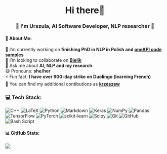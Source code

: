 <h1 align="center">Hi there👋</h1>
<h3 align="center">🐝 I'm Urszula, AI Software Developer, NLP researcher 🌸</h3>

#### 💫 About Me:
🔭 I’m currently working on **finishing PhD in NLP in Polish and [oneAPI code samples](https://github.com/oneapi-src/oneAPI-samples)**<br>👯 I’m looking to collaborate on **[Bielik](https://bielik.ai/)**<br><!--🤝 I’m looking for help with<br>🌱 I’m currently learning <br>-->💬 Ask me about **AI, NLP and my research**<br>😄 Pronouns: **she/her**<br>⚡ Fun fact: **I have over 900-day strike on Duolingo (learning French)** <br>🐧 You can find my additional contibutions as **[krzeszew](https://github.com/krzeszew)**

<!-- ### 🚀 Expertise: -->


### 💻 Tech Stack:
![C++](https://img.shields.io/badge/c++-%2300599C.svg?style=for-the-badge&logo=c%2B%2B&logoColor=white) ![LaTeX](https://img.shields.io/badge/latex-%23008080.svg?style=for-the-badge&logo=latex&logoColor=white) ![Python](https://img.shields.io/badge/python-3670A0?style=for-the-badge&logo=python&logoColor=ffdd54) ![Markdown](https://img.shields.io/badge/markdown-%23000000.svg?style=for-the-badge&logo=markdown&logoColor=white) ![Keras](https://img.shields.io/badge/Keras-%23D00000.svg?style=for-the-badge&logo=Keras&logoColor=white) ![NumPy](https://img.shields.io/badge/numpy-%23013243.svg?style=for-the-badge&logo=numpy&logoColor=white) ![Pandas](https://img.shields.io/badge/pandas-%23150458.svg?style=for-the-badge&logo=pandas&logoColor=white) ![TensorFlow](https://img.shields.io/badge/TensorFlow-%23FF6F00.svg?style=for-the-badge&logo=TensorFlow&logoColor=white) ![PyTorch](https://img.shields.io/badge/PyTorch-%23EE4C2C.svg?style=for-the-badge&logo=PyTorch&logoColor=white) ![scikit-learn](https://img.shields.io/badge/scikit--learn-%23F7931E.svg?style=for-the-badge&logo=scikit-learn&logoColor=white) ![Scipy](https://img.shields.io/badge/SciPy-%230C55A5.svg?style=for-the-badge&logo=scipy&logoColor=%white) ![Git](https://img.shields.io/badge/git-%23F05033.svg?style=for-the-badge&logo=git&logoColor=white) ![GitHub](https://img.shields.io/badge/github-%23121011.svg?style=for-the-badge&logo=github&logoColor=white) ![Bash Script](https://img.shields.io/badge/bash_script-%23121011.svg?style=for-the-badge&logo=gnu-bash&logoColor=white)

#### 📊 GitHub Stats:

![](https://github-readme-stats.vercel.app/api/top-langs/?username=Posiadacz07&theme=graywhite&hide_border=true&include_all_commits=true&count_private=true&layout=compact)


<!--
**Posiadacz07/Posiadacz07** is a ✨ _special_ ✨ repository because its `README.md` (this file) appears on your GitHub profile.

Here are some ideas to get you started:

- 🔭 I’m currently working on ...
- 🌱 I’m currently learning ...
- 👯 I’m looking to collaborate on ...
- 🤔 I’m looking for help with ...
- 💬 Ask me about ...
- 📫 How to reach me: ...
- 😄 Pronouns: ...
- ⚡ Fun fact: ...
-->
